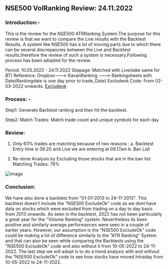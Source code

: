 ## NSE500 VolRanking Review: 24.11.2022

### Introduction:-

This is the review for the NSE500 ATRRanking System.The purpose for this review is that we want to compare the Live results with the Backtest
Results. A system like NSE500 has a lot of moving parts due to which there can be several discrepancies between the Live and Backtest results,therefore the
review of such a system is necessary.Following process has been adopted for the review.

Period: 10.05.2022 - 24.11.2022
Slippage: Matched with Live(take same for BT)
Reference: Dropbox---> KavanRanking ---> Rankingsheets with Date(Rankingdate is one day prior to trade_Date)
Excludeok Code: From 02-03-2022 onwards: [Excludeok](https://github.com/qodeinvestments/Swan-Documentation/blob/main/Systems/NSE500/nse500_excludeok_24.11.2022)

### Process: - 

Step1: Generate Backtest ranking and then hit the backtest.  

Step2: Match Trades: Match trade count and unique symbols for each day

### Review:

1. Only 63% trades are matching because of two reasons : 
   a. Backtest Entry time is 09.20 and Live we are entering at 09.17am 
   b. Ban List
   
2. Re-done Analysis by Excluding those stocks that are in the ban list: Matching Trades: 76% 

![image](https://user-images.githubusercontent.com/67407393/209291834-2e19299e-0b17-4bc4-9e4a-8bf9c9a97939.png)

### Conclusion:
We have also done a backtets from "01-01-2013 to 24-11-2013". This backtest doesn't include the "NSE500 ExcludeOk" code as we dont have data on stocks
which were excluded from trading on a day to day basis from 2013 onwards. As seen in the backtest, 2022 has not been particularly a great year for the "Volume Ranking" system. Nevertheless its been positive and similarly average performances were seen in a couple of earlier years. However, our assumption is the "NSE500 ExcludeOk" code could be making a lot of difference similarly to the "ATR Ranking" System and that can also be seen while comparing the Backtests using the "NSE500 ExcludeOk" code and also without it from 10-05-2022 to 24-11-2022. The last step we will adopt is to do a trend analysis with and without the "NSE500 ExcludeOk" code to see how stocks have moved Intraday from 10-05-2022 to 24-11-2022. 


           
               

